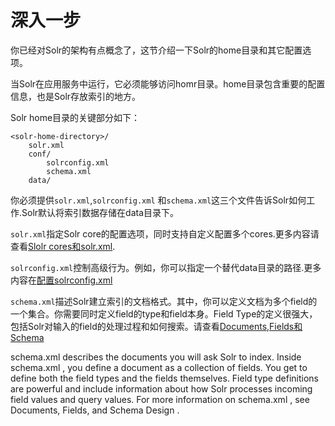 # 深入一步

你已经对Solr的架构有点概念了，这节介绍一下Solr的home目录和其它配置选项。

当Solr在应用服务中运行，它必须能够访问homr目录。home目录包含重要的配置信息，也是Solr存放索引的地方。

Solr home目录的关键部分如下：

```
<solr-home-directory>/
    solr.xml
    conf/
        solrconfig.xml
        schema.xml
    data/
```

你必须提供`solr.xml`,`solrconfig.xml` 和`schema.xml`这三个文件告诉Solr如何工作.Solr默认将索引数据存储在data目录下。

`solr.xml`指定Solr core的配置选项，同时支持自定义配置多个cores.更多内容请查看[Slolr cores和solr.xml](/configure/cores_solr.md).

`solrconfig.xml`控制高级行为。例如，你可以指定一个替代data目录的路径.更多内容在[配置solrconfig.xml](/configure/solrconfig.md)

`schema.xml`描述Solr建立索引的文档格式。其中，你可以定义文档为多个field的一个集合。你需要同时定义field的type和field本身。Field Type的定义很强大，包括Solr对输入的field的处理过程和如何搜索。请查看[Documents,Fields和Schema](/document_field_schema.md)

schema.xml describes the documents you will ask Solr to index. Inside schema.xml , you define a document as a
collection of fields. You get to define both the field types and the fields themselves. Field type definitions are
powerful and include information about how Solr processes incoming field values and query values. For more
information on schema.xml , see Documents, Fields, and Schema Design .